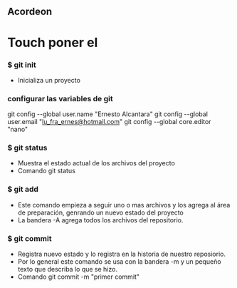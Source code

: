 ## Acordeon

# Touch  poner el 

### $ git init 
- Inicializa un proyecto
### configurar las variables de git
git config --global user.name "Ernesto Alcantara"
git config --global user.email "lu_fra_ernes@hotmail.com"
git config --global core.editor "nano"


### $  git status
- Muestra el estado actual de los archivos del proyecto
- Comando
git status
### $  git add
- Este comando empieza a seguir uno o mas archivos y los agrega al área de preparación, genrando un nuevo estado del proyecto
- La bandera -A agrega todos los archivos del repositorio. 
### $  git commit
- Registra nuevo estado y lo registra en la historia de nuestro reposiorio.
- Por lo general este comando se usa con la bandera -m y un pequeño texto que describa lo que se hizo.
- Comando
git commit -m "primer commit"



